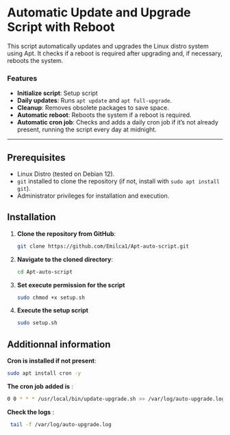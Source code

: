 # Automatic Update and Upgrade Script with Reboot

This script automatically updates and upgrades the Linux distro system using Apt. It checks if a reboot is required after upgrading and, if necessary, reboots the system.

### Features
- **Initialize script**: Setup script 
- **Daily updates**: Runs `apt update` and `apt full-upgrade`.
- **Cleanup**: Removes obsolete packages to save space.
- **Automatic reboot**: Reboots the system if a reboot is required.
- **Automatic cron job**: Checks and adds a daily cron job if it’s not already present, running the script every day at midnight.

---

## Prerequisites
- Linux Distro (tested on Debian 12).
- `git` installed to clone the repository (if not, install with `sudo apt install git`).
- Administrator privileges for installation and execution.

## Installation

1. **Clone the repository from GitHub**:

   ```bash
   git clone https://github.com/Emilca1/Apt-auto-script.git
2. **Navigate to the cloned directory**:
   ```bash
   cd Apt-auto-script
3. **Set execute permission for the script**
   ```bash
   sudo chmod +x setup.sh
4. **Execute the setup script**
   ```bash
   sudo setup.sh

## Additionnal information

**Cron is installed if not present**:
   ```bash
   sudo apt install cron -y
   ```
**The cron job added is** :
   ```bash
   0 0 * * * /usr/local/bin/update-upgrade.sh >> /var/log/auto-upgrade.log 2>&1
   ```
**Check the logs** :
   ```bash
    tail -f /var/log/auto-upgrade.log
